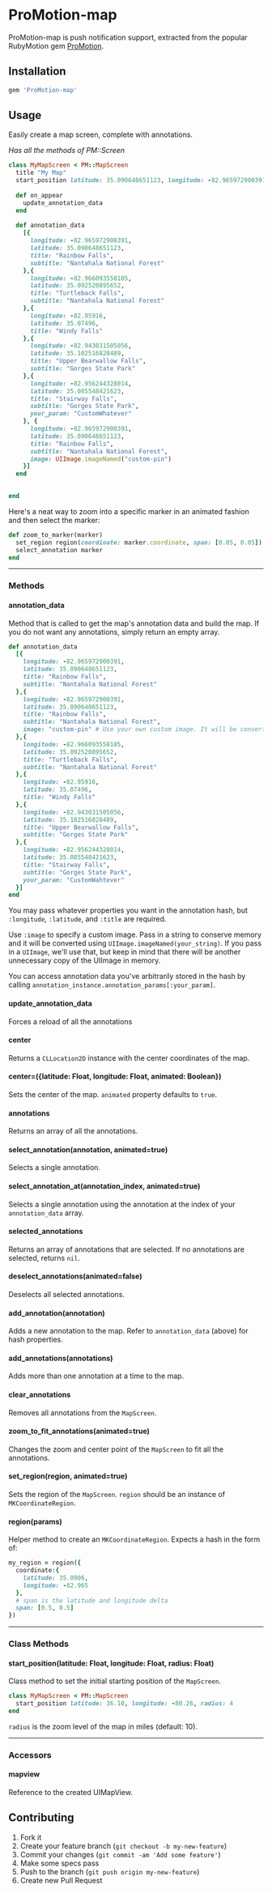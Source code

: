 # ProMotion-map

ProMotion-map is push notification support, extracted from the 
popular RubyMotion gem [ProMotion](https://github.com/clearsightstudio/ProMotion).

## Installation

```ruby
gem 'ProMotion-map'
```

## Usage

Easily create a map screen, complete with annotations.

*Has all the methods of PM::Screen*

```ruby
class MyMapScreen < PM::MapScreen
  title "My Map"
  start_position latitude: 35.090648651123, longitude: -82.965972900391, radius: 4
  
  def on_appear
    update_annotation_data
  end
  
  def annotation_data
    [{
      longitude: -82.965972900391,
      latitude: 35.090648651123,
      title: "Rainbow Falls",
      subtitle: "Nantahala National Forest"
    },{
      longitude: -82.966093558105,
      latitude: 35.092520895652,
      title: "Turtleback Falls",
      subtitle: "Nantahala National Forest"
    },{
      longitude: -82.95916,
      latitude: 35.07496,
      title: "Windy Falls"
    },{
      longitude: -82.943031505056,
      latitude: 35.102516828489,
      title: "Upper Bearwallow Falls",
      subtitle: "Gorges State Park"
    },{
      longitude: -82.956244328014,
      latitude: 35.085548421623,
      title: "Stairway Falls",
      subtitle: "Gorges State Park",
      your_param: "CustomWhatever"
    }, {
      longitude: -82.965972900391,
      latitude: 35.090648651123,
      title: "Rainbow Falls",
      subtitle: "Nantahala National Forest",
      image: UIImage.imageNamed("custom-pin")
    }]
  end

  
end
```

Here's a neat way to zoom into a specific marker in an animated fashion and then select the marker:

```ruby
def zoom_to_marker(marker)
  set_region region(coordinate: marker.coordinate, span: [0.05, 0.05])
  select_annotation marker
end
```

---

### Methods

#### annotation_data
      
Method that is called to get the map's annotation data and build the map. If you do not want any annotations, simply return an empty array.

```ruby
def annotation_data
  [{
    longitude: -82.965972900391,
    latitude: 35.090648651123,
    title: "Rainbow Falls",
    subtitle: "Nantahala National Forest"
  },{
    longitude: -82.965972900391,
    latitude: 35.090648651123,
    title: "Rainbow Falls",
    subtitle: "Nantahala National Forest",
    image: "custom-pin" # Use your own custom image. It will be converted to a UIImage automatically.
  },{
    longitude: -82.966093558105,
    latitude: 35.092520895652,
    title: "Turtleback Falls",
    subtitle: "Nantahala National Forest"
  },{
    longitude: -82.95916,
    latitude: 35.07496,
    title: "Windy Falls"
  },{
    longitude: -82.943031505056,
    latitude: 35.102516828489,
    title: "Upper Bearwallow Falls",
    subtitle: "Gorges State Park"
  },{
    longitude: -82.956244328014,
    latitude: 35.085548421623,
    title: "Stairway Falls",
    subtitle: "Gorges State Park",
    your_param: "CustomWahtever"
  }]
end
```

You may pass whatever properties you want in the annotation hash, but `:longitude`, `:latitude`, and `:title` are required.

Use `:image` to specify a custom image. Pass in a string to conserve memory and it will be converted using `UIImage.imageNamed(your_string)`. If you pass in a `UIImage`, we'll use that, but keep in mind that there will be another unnecessary copy of the UIImage in memory.

You can access annotation data you've arbitrarily stored in the hash by calling `annotation_instance.annotation_params[:your_param]`.

#### update_annotation_data

Forces a reload of all the annotations

#### center

Returns a `CLLocation2D` instance with the center coordinates of the map.

#### center=({latitude: Float, longitude: Float, animated: Boolean})

Sets the center of the map. `animated` property defaults to `true`.

#### annotations

Returns an array of all the annotations.

#### select_annotation(annotation, animated=true)

Selects a single annotation.

#### select_annotation_at(annotation_index, animated=true)

Selects a single annotation using the annotation at the index of your `annotation_data` array.

#### selected_annotations

Returns an array of annotations that are selected. If no annotations are selected, returns `nil`.

#### deselect_annotations(animated=false)

Deselects all selected annotations.

#### add_annotation(annotation)

Adds a new annotation to the map. Refer to `annotation_data` (above) for hash properties.

#### add_annotations(annotations)

Adds more than one annotation at a time to the map.

#### clear_annotations

Removes all annotations from the `MapScreen`.

#### zoom_to_fit_annotations(animated=true)

Changes the zoom and center point of the `MapScreen` to fit all the annotations.

#### set_region(region, animated=true)

Sets the region of the `MapScreen`. `region` should be an instance of `MKCoordinateRegion`.

#### region(params)

Helper method to create an `MKCoordinateRegion`. Expects a hash in the form of:

```ruby
my_region = region({
  coordinate:{
    latitude: 35.0906, 
    longitude: -82.965
  },
  # span is the latitude and longitude delta
  span: [0.5, 0.5]
})
```

---

### Class Methods

#### start_position(latitude: Float, longitude: Float, radius: Float)
    
Class method to set the initial starting position of the `MapScreen`.

```ruby
class MyMapScreen < PM::MapScreen
  start_position latitude: 36.10, longitude: -80.26, radius: 4
end
```

`radius` is the zoom level of the map in miles (default: 10).

---

### Accessors

#### mapview

Reference to the created UIMapView.

## Contributing

1. Fork it
2. Create your feature branch (`git checkout -b my-new-feature`)
3. Commit your changes (`git commit -am 'Add some feature'`)
4. Make some specs pass
5. Push to the branch (`git push origin my-new-feature`)
6. Create new Pull Request

